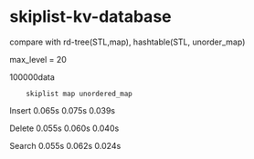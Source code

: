 # skiplist-kv-database


compare with rd-tree(STL,map), hashtable(STL, unorder_map)


max_level = 20


100000data

        skiplist map unordered_map
Insert	0.065s	0.075s	0.039s

Delete	0.055s	0.060s	0.040s

Search	0.055s	0.062s	0.024s
